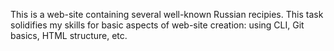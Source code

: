 This is a web-site containing several well-known Russian recipies.
This task solidifies my skills for basic aspects of web-site creation: using CLI, Git basics, HTML structure, etc.